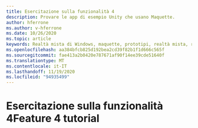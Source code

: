 ```yaml
---
title: Esercitazione sulla funzionalità 4
description: Provare le app di esempio Unity che usano Maquette.
author: hferrone
ms.author: v-hferrone
ms.date: 10/26/2020
ms.topic: article
keywords: Realtà mista di Windows, maquette, prototipi, realtà mista, realtà virtuale, VR, MR, feedback, hub di feedback, bug
ms.openlocfilehash: aa384bfcb825d192bea2cd39f82b1f1d666c565f
ms.sourcegitcommit: fae413a2b0420e787671af90f14ee39cde51640f
ms.translationtype: MT
ms.contentlocale: it-IT
ms.lasthandoff: 11/19/2020
ms.locfileid: "94935499"
---
```

# <a name="feature-4-tutorial"></a><span data-ttu-id="ecb63-104">Esercitazione sulla funzionalità 4</span><span class="sxs-lookup"><span data-stu-id="ecb63-104">Feature 4 tutorial</span></span>

<!-- TODO(Harrison/Stefan): Need cool header image from tutorial -->

<!-- TODO(Stefan): Create tutorial content and screenshots -->
